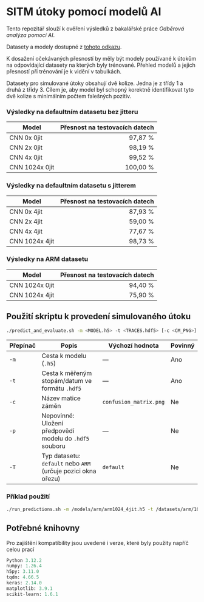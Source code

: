 # SITM útoky pomocí modelů AI
Tento repozitář slouží k ověření výsledků z bakalářské práce *Odběrová analýza pomocí AI*.

Datasety a modely dostupné z [tohoto odkazu](https://zenodo.org/records/15487213?token=eyJhbGciOiJIUzUxMiJ9.eyJpZCI6IjYzMTMzMzQ3LTFmMmUtNDI0Zi1iZTBlLTcxNjZjZjlkNDU4NyIsImRhdGEiOnt9LCJyYW5kb20iOiIzOWEyNDA5OTg2NWM1YWJiZTVlOWE3MWJmNGZjYjJmOCJ9.0blHykuOZTis-yO9NoMRY4Cd_fnOoK7OS-8-yxVfN5q71GXrMgHIkz6NMvg7x52Pxk82H4vP2eh8l1On0XTt5A "Zenodo").

K dosažení očekávaných přesností by měly být modely používané k útokům na odpovídající datasety na kterých byly trénované. Přehled modelů a jejich přesností při trénování je k vidění v tabulkách.

Datasety pro simulované útoky obsahují dvě kolize. Jedna je z třídy 1 a druhá z třídy 3. Cílem je, aby model byl schopný korektně identifikovat tyto dvě kolize s minimálním počtem falešných pozitiv.
### Výsledky na defaultním datasetu bez jitteru

| Model          | Přesnost na testovacích datech |
|----------------|-------------------------------:|
| CNN 0x 0jit    |                        97,87 % |
| CNN 2x 0jit    |                        98,19 % |
| CNN 4x 0jit    |                        99,52 % |
| CNN 1024x 0jit |                       100,00 % |

### Výsledky na defaultním datasetu s jitterem

| Model          | Přesnost na testovacích datech |
|----------------|-------------------------------:|
| CNN 0x 4jit    |                        87,93 % |
| CNN 2x 4jit    |                        59,00 % |
| CNN 4x 4jit    |                        77,67 % |
| CNN 1024x 4jit |                        98,73 % |

### Výsledky na ARM datasetu

| Model           | Přesnost na testovacích datech |
|-----------------|-------------------------------:|
| CNN 1024x 0jit  |                        94,40 % |
| CNN 1024x 4jit  |                        75,90 % |

## Použití skriptu k provedení simulovaného útoku
```bash
./predict_and_evaluate.sh -m <MODEL.h5> -t <TRACES.hdf5> [-c <CM_PNG>] [-p <PREDICTS_H5>] [-T <default|ARM>]
```

| Přepínač| Popis                                                           | Výchozí hodnota          | Povinný |
|---------|-----------------------------------------------------------------|--------------------------|---------|
| `-m`    | Cesta k modelu (`.h5`)                                          | —                        | Ano     |
| `-t`    | Cesta k měřeným stopám/datum ve formátu `.hdf5`                 | —                        | Ano     |
| `-c`    | Název matice záměn                                              | `confusion_matrix.png`   | Ne      |
| `-p`    | Nepovinné: Uložení předpovědí modelu do `.hdf5` souboru         | —                        | Ne      |
| `-T`    | Typ datasetu: `default` nebo `ARM` (určuje pozici okna ořezu)   | `default`                | Ne      |

### Příklad použití
```bash
./run_predictions.sh -m /models/arm/arm1024_4jit.h5 -t /datasets/arm/1024x/attack_jit4.hdf5 -T ARM
```

## Potřebné knihovny
Pro zajištění kompatibility jsou uvedené i verze, které byly použity napříč celou prací
```python
Python 3.12.2
numpy: 1.26.4
h5py: 3.11.0
tqdm: 4.66.5
keras: 2.14.0
matplotlib: 3.9.1
scikit-learn: 1.6.1
```
